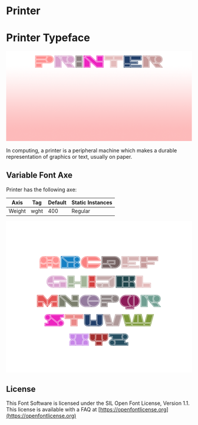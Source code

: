 
#   Printer

# Printer Typeface

![Image](documentation/image1.png)

In computing, a printer is a peripheral machine which makes a durable representation of graphics or text, usually on paper.

## Variable Font Axe

Printer has the following axe:

Axis | Tag | Default | Static Instances
--- | --- | --- | ---
Weight | wght | 400 | Regular

![Image](documentation/image2.png)

## License

This Font Software is licensed under the SIL Open Font License, Version 1.1.
This license is available with a FAQ at [https://openfontlicense.org](https://openfontlicense.org)

